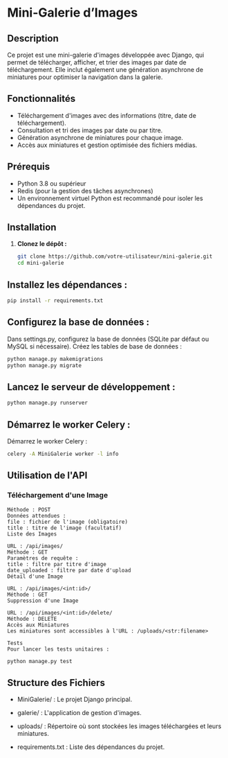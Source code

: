 # Mini-Galerie d’Images

## Description
Ce projet est une mini-galerie d'images développée avec Django, qui permet de télécharger, afficher, et trier des images par date de téléchargement. Elle inclut également une génération asynchrone de miniatures pour optimiser la navigation dans la galerie.

## Fonctionnalités
- Téléchargement d'images avec des informations (titre, date de téléchargement).
- Consultation et tri des images par date ou par titre.
- Génération asynchrone de miniatures pour chaque image.
- Accès aux miniatures et gestion optimisée des fichiers médias.

## Prérequis
- Python 3.8 ou supérieur
- Redis (pour la gestion des tâches asynchrones)
- Un environnement virtuel Python est recommandé pour isoler les dépendances du projet.

## Installation

1. **Clonez le dépôt :**
   ```bash
   git clone https://github.com/votre-utilisateur/mini-galerie.git
   cd mini-galerie
## Installez les dépendances :

  ```bash
pip install -r requirements.txt
  ```

## Configurez la base de données :

Dans settings.py, configurez la base de données (SQLite par défaut ou MySQL si nécessaire).
Créez les tables de base de données :
  ```bash
python manage.py makemigrations
python manage.py migrate
  ```

## Lancez le serveur de développement :

  ```bash
python manage.py runserver
```

## Démarrez le worker Celery :
Démarrez le worker Celery :

``` bash
celery -A MiniGalerie worker -l info
```

## Utilisation de l'API


### Téléchargement d'une Image
```URL : /api/images/upload/
Méthode : POST
Données attendues :
file : fichier de l'image (obligatoire)
title : titre de l'image (facultatif)
Liste des Images
```
```
URL : /api/images/
Méthode : GET
Paramètres de requête :
title : filtre par titre d'image
date_uploaded : filtre par date d'upload
Détail d'une Image
```
```
URL : /api/images/<int:id>/
Méthode : GET
Suppression d'une Image
```
```
URL : /api/images/<int:id>/delete/
Méthode : DELETE
Accès aux Miniatures
Les miniatures sont accessibles à l'URL : /uploads/<str:filename>
```
```
Tests
Pour lancer les tests unitaires :
```
```bash
python manage.py test
```

## Structure des Fichiers
- MiniGalerie/ : Le projet Django principal.

- galerie/ : L'application de gestion d'images.

- uploads/ : Répertoire où sont stockées les images téléchargées et leurs miniatures.

- requirements.txt : Liste des dépendances du projet.


